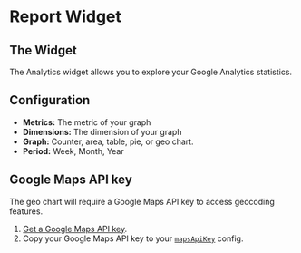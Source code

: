 # Report Widget

## The Widget

The Analytics widget allows you to explore your Google Analytics statistics.

## Configuration

- **Metrics:** The metric of your graph
- **Dimensions:** The dimension of your graph
- **Graph:** Counter, area, table, pie, or geo chart.
- **Period:** Week, Month, Year

## Google Maps API key

The geo chart will require a Google Maps API key to access geocoding features. 

1. [Get a Google Maps API key](https://developers.google.com/maps/documentation/javascript/get-api-key).
2. Copy your Google Maps API key to your [`mapsApiKey`](configuration.md#mapsapikey) config.
